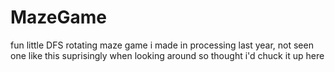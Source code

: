 # MazeGame
fun little DFS rotating maze game i made in processing last year, not seen one like this suprisingly when looking around so thought i'd chuck it up here
